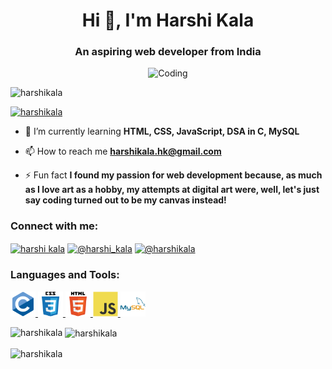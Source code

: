 <h1 align="center">Hi 👋, I'm Harshi Kala</h1>
<h3 align="center">An aspiring web developer from India</h3>
<p align="center">
<img src="https://mir-s3-cdn-cf.behance.net/project_modules/disp/601014116770475.6068beff4640a.gif" alt="Coding">
</p>

<p align="left"> <img src="https://komarev.com/ghpvc/?username=harshikala&label=Profile%20views&color=0e75b6&style=flat" alt="harshikala" /> </p>

<p align="left"> <a href="https://github.com/ryo-ma/github-profile-trophy"><img src="https://github-profile-trophy.vercel.app/?username=harshikala" alt="harshikala" /></a> </p>

- 🌱 I’m currently learning **HTML, CSS, JavaScript, DSA in C, MySQL**

- 📫 How to reach me **harshikala.hk@gmail.com**

- ⚡ Fun fact **I found my passion for web development because, as much as I love art as a hobby, my attempts at digital art were, well, let's just say coding turned out to be my canvas instead!**

<h3 align="left">Connect with me:</h3>
<p align="left">
<a href="https://linkedin.com/in/harshi kala" target="blank"><img align="center" src="https://raw.githubusercontent.com/rahuldkjain/github-profile-readme-generator/master/src/images/icons/Social/linked-in-alt.svg" alt="harshi kala" height="30" width="40" /></a>
<a href="https://instagram.com/@harshi_kala" target="blank"><img align="center" src="https://raw.githubusercontent.com/rahuldkjain/github-profile-readme-generator/master/src/images/icons/Social/instagram.svg" alt="@harshi_kala" height="30" width="40" /></a>
<a href="https://www.hackerrank.com/@harshikala" target="blank"><img align="center" src="https://raw.githubusercontent.com/rahuldkjain/github-profile-readme-generator/master/src/images/icons/Social/hackerrank.svg" alt="@harshikala" height="30" width="40" /></a>
</p>

<h3 align="left">Languages and Tools:</h3>
<p align="left"> <a href="https://www.cprogramming.com/" target="_blank" rel="noreferrer"> <img src="https://raw.githubusercontent.com/devicons/devicon/master/icons/c/c-original.svg" alt="c" width="40" height="40"/> </a> <a href="https://www.w3schools.com/css/" target="_blank" rel="noreferrer"> <img src="https://raw.githubusercontent.com/devicons/devicon/master/icons/css3/css3-original-wordmark.svg" alt="css3" width="40" height="40"/> </a> <a href="https://www.w3.org/html/" target="_blank" rel="noreferrer"> <img src="https://raw.githubusercontent.com/devicons/devicon/master/icons/html5/html5-original-wordmark.svg" alt="html5" width="40" height="40"/> </a> <a href="https://developer.mozilla.org/en-US/docs/Web/JavaScript" target="_blank" rel="noreferrer"> <img src="https://raw.githubusercontent.com/devicons/devicon/master/icons/javascript/javascript-original.svg" alt="javascript" width="40" height="40"/> </a> <a href="https://www.mysql.com/" target="_blank" rel="noreferrer"> <img src="https://raw.githubusercontent.com/devicons/devicon/master/icons/mysql/mysql-original-wordmark.svg" alt="mysql" width="40" height="40"/> </a> </p>

<p><img align="left" src="https://github-readme-stats.vercel.app/api/top-langs?username=harshikala&show_icons=true&locale=en&layout=compact" alt="harshikala" /></p>

<p>&nbsp;<img align="center" src="https://github-readme-stats.vercel.app/api?username=harshikala&show_icons=true&locale=en" alt="harshikala" /></p>

<p><img align="center" src="https://github-readme-streak-stats.herokuapp.com/?user=harshikala&" alt="harshikala" /></p>
